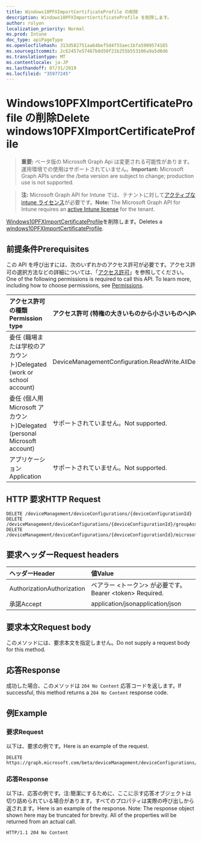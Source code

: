 ```yaml
---
title: Windows10PFXImportCertificateProfile の削除
description: Windows10PFXImportCertificateProfile を削除します。
author: rolyon
localization_priority: Normal
ms.prod: Intune
doc_type: apiPageType
ms.openlocfilehash: 313d582751aa64bef5d4f55aec1bfa5909574185
ms.sourcegitcommit: 2c62457e57467b8d50f21b255b553106a9a5d8d6
ms.translationtype: MT
ms.contentlocale: ja-JP
ms.lasthandoff: 07/31/2019
ms.locfileid: "35977245"
---
```

# <a name="delete-windows10pfximportcertificateprofile"></a><span data-ttu-id="649fa-103">Windows10PFXImportCertificateProfile の削除</span><span class="sxs-lookup"><span data-stu-id="649fa-103">Delete windows10PFXImportCertificateProfile</span></span>

> <span data-ttu-id="649fa-104">**重要:** ベータ版の Microsoft Graph Api は変更される可能性があります。運用環境での使用はサポートされていません。</span><span class="sxs-lookup"><span data-stu-id="649fa-104">**Important:** Microsoft Graph APIs under the /beta version are subject to change; production use is not supported.</span></span>

> <span data-ttu-id="649fa-105">**注:** Microsoft Graph API for Intune では、テナントに対して[アクティブな intune ライセンス](https://go.microsoft.com/fwlink/?linkid=839381)が必要です。</span><span class="sxs-lookup"><span data-stu-id="649fa-105">**Note:** The Microsoft Graph API for Intune requires an [active Intune license](https://go.microsoft.com/fwlink/?linkid=839381) for the tenant.</span></span>

<span data-ttu-id="649fa-106">[Windows10PFXImportCertificateProfile](../resources/intune-deviceconfig-windows10pfximportcertificateprofile.md)を削除します。</span><span class="sxs-lookup"><span data-stu-id="649fa-106">Deletes a [windows10PFXImportCertificateProfile](../resources/intune-deviceconfig-windows10pfximportcertificateprofile.md).</span></span>

## <a name="prerequisites"></a><span data-ttu-id="649fa-107">前提条件</span><span class="sxs-lookup"><span data-stu-id="649fa-107">Prerequisites</span></span>
<span data-ttu-id="649fa-p101">この API を呼び出すには、次のいずれかのアクセス許可が必要です。アクセス許可の選択方法などの詳細については、「[アクセス許可](/graph/permissions-reference)」を参照してください。</span><span class="sxs-lookup"><span data-stu-id="649fa-p101">One of the following permissions is required to call this API. To learn more, including how to choose permissions, see [Permissions](/graph/permissions-reference).</span></span>

|<span data-ttu-id="649fa-110">アクセス許可の種類</span><span class="sxs-lookup"><span data-stu-id="649fa-110">Permission type</span></span>|<span data-ttu-id="649fa-111">アクセス許可 (特権の大きいものから小さいものへ)</span><span class="sxs-lookup"><span data-stu-id="649fa-111">Permissions (from most to least privileged)</span></span>|
|:---|:---|
|<span data-ttu-id="649fa-112">委任 (職場または学校のアカウント)</span><span class="sxs-lookup"><span data-stu-id="649fa-112">Delegated (work or school account)</span></span>|<span data-ttu-id="649fa-113">DeviceManagementConfiguration.ReadWrite.All</span><span class="sxs-lookup"><span data-stu-id="649fa-113">DeviceManagementConfiguration.ReadWrite.All</span></span>|
|<span data-ttu-id="649fa-114">委任 (個人用 Microsoft アカウント)</span><span class="sxs-lookup"><span data-stu-id="649fa-114">Delegated (personal Microsoft account)</span></span>|<span data-ttu-id="649fa-115">サポートされていません。</span><span class="sxs-lookup"><span data-stu-id="649fa-115">Not supported.</span></span>|
|<span data-ttu-id="649fa-116">アプリケーション</span><span class="sxs-lookup"><span data-stu-id="649fa-116">Application</span></span>|<span data-ttu-id="649fa-117">サポートされていません。</span><span class="sxs-lookup"><span data-stu-id="649fa-117">Not supported.</span></span>|

## <a name="http-request"></a><span data-ttu-id="649fa-118">HTTP 要求</span><span class="sxs-lookup"><span data-stu-id="649fa-118">HTTP Request</span></span>
<!-- {
  "blockType": "ignored"
}
-->
``` http
DELETE /deviceManagement/deviceConfigurations/{deviceConfigurationId}
DELETE /deviceManagement/deviceConfigurations/{deviceConfigurationId}/groupAssignments/{deviceConfigurationGroupAssignmentId}/deviceConfiguration
DELETE /deviceManagement/deviceConfigurations/{deviceConfigurationId}/microsoft.graph.windowsDomainJoinConfiguration/networkAccessConfigurations/{deviceConfigurationId}
```

## <a name="request-headers"></a><span data-ttu-id="649fa-119">要求ヘッダー</span><span class="sxs-lookup"><span data-stu-id="649fa-119">Request headers</span></span>
|<span data-ttu-id="649fa-120">ヘッダー</span><span class="sxs-lookup"><span data-stu-id="649fa-120">Header</span></span>|<span data-ttu-id="649fa-121">値</span><span class="sxs-lookup"><span data-stu-id="649fa-121">Value</span></span>|
|:---|:---|
|<span data-ttu-id="649fa-122">Authorization</span><span class="sxs-lookup"><span data-stu-id="649fa-122">Authorization</span></span>|<span data-ttu-id="649fa-123">ベアラー &lt;トークン&gt; が必要です。</span><span class="sxs-lookup"><span data-stu-id="649fa-123">Bearer &lt;token&gt; Required.</span></span>|
|<span data-ttu-id="649fa-124">承諾</span><span class="sxs-lookup"><span data-stu-id="649fa-124">Accept</span></span>|<span data-ttu-id="649fa-125">application/json</span><span class="sxs-lookup"><span data-stu-id="649fa-125">application/json</span></span>|

## <a name="request-body"></a><span data-ttu-id="649fa-126">要求本文</span><span class="sxs-lookup"><span data-stu-id="649fa-126">Request body</span></span>
<span data-ttu-id="649fa-127">このメソッドには、要求本文を指定しません。</span><span class="sxs-lookup"><span data-stu-id="649fa-127">Do not supply a request body for this method.</span></span>

## <a name="response"></a><span data-ttu-id="649fa-128">応答</span><span class="sxs-lookup"><span data-stu-id="649fa-128">Response</span></span>
<span data-ttu-id="649fa-129">成功した場合、このメソッドは `204 No Content` 応答コードを返します。</span><span class="sxs-lookup"><span data-stu-id="649fa-129">If successful, this method returns a `204 No Content` response code.</span></span>

## <a name="example"></a><span data-ttu-id="649fa-130">例</span><span class="sxs-lookup"><span data-stu-id="649fa-130">Example</span></span>

### <a name="request"></a><span data-ttu-id="649fa-131">要求</span><span class="sxs-lookup"><span data-stu-id="649fa-131">Request</span></span>
<span data-ttu-id="649fa-132">以下は、要求の例です。</span><span class="sxs-lookup"><span data-stu-id="649fa-132">Here is an example of the request.</span></span>
``` http
DELETE https://graph.microsoft.com/beta/deviceManagement/deviceConfigurations/{deviceConfigurationId}
```

### <a name="response"></a><span data-ttu-id="649fa-133">応答</span><span class="sxs-lookup"><span data-stu-id="649fa-133">Response</span></span>
<span data-ttu-id="649fa-p102">以下は、応答の例です。注:簡潔にするために、ここに示す応答オブジェクトは切り詰められている場合があります。すべてのプロパティは実際の呼び出しから返されます。</span><span class="sxs-lookup"><span data-stu-id="649fa-p102">Here is an example of the response. Note: The response object shown here may be truncated for brevity. All of the properties will be returned from an actual call.</span></span>
``` http
HTTP/1.1 204 No Content
```





